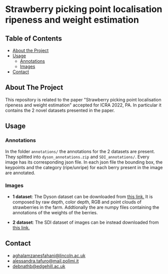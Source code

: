 
# Strawberry picking point localisation ripeness and weight estimation

<!-- TABLE OF CONTENTS -->
## Table of Contents

* [About the Project](#about-the-project)
* [Usage](#usage)
  * [Annotations](#annotations)
  * [Images](#images)
* [Contact](#contact)


## About The Project

This repository is related to the paper "Strawberry picking point localisation ripeness and weight estimation" accepted for ICRA 2022, PA. 
In particular it contains the 2 novel datasets presented in the paper.

## Usage

### Annotations

In the folder ```annotations/``` the annotations for the 2 datasets are present. They splitted into ```dyson_annotations.zip``` and ```SDI_annotations/```. Every image has its corresponding json file. In each json file the bounding box, the keypoints and the category (ripe/unripe) for each berry present in the image are annotated.

### Images 

- **1 dataset**:  The Dyson dataset can be downloaded from [this link.](https://drive.google.com/drive/folders/1YEt_mdk68EgFqrgb5g9Klaq6GkZ4DYQb?usp=sharing)
It is composed by raw depth, color depth, RGB and point clouds of strawberries in the farm. Addtionally the are numpy files containing the annotations of the weights of the berries.

- **2 dataset**: The SDI dataset of images can be instead downloaded from [this link.](https://strawdi.github.io)

## Contact 

- aghalamzanesfahani@lincoln.ac.uk
- alessandra.tafuro@mail.polimi.it
- debnathb@edgehill.ac.uk
